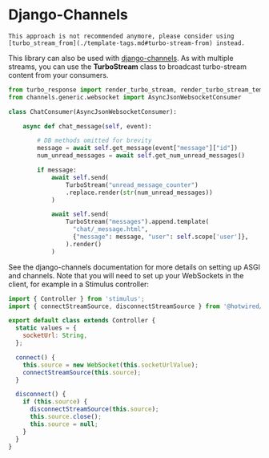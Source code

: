 # Django-Channels

```{warning}
This approach is not recommended anymore, please consider using [turbo_stream_from](./template-tags.md#turbo-stream-from) instead.
```

This library can also be used with [django-channels](https://channels.readthedocs.io/en/stable/). As with multiple streams, you can use the **TurboStream** class to broadcast turbo-stream content from your consumers.

```python
from turbo_response import render_turbo_stream, render_turbo_stream_template
from channels.generic.websocket import AsyncJsonWebsocketConsumer

class ChatConsumer(AsyncJsonWebsocketConsumer):

    async def chat_message(self, event):

        # DB methods omitted for brevity
        message = await self.get_message(event["message"]["id"])
        num_unread_messages = await self.get_num_unread_messages()

        if message:
            await self.send(
                TurboStream("unread_message_counter")
                .replace.render(str(num_unread_messages))
            )

            await self.send(
                TurboStream("messages").append.template(
                  "chat/_message.html",
                  {"message": message, "user": self.scope['user']},
                ).render()
            )
```

See the django-channels documentation for more details on setting up ASGI and channels. Note that you will need to set up your WebSockets in the client, for example in a Stimulus controller:

```javascript
import { Controller } from 'stimulus';
import { connectStreamSource, disconnectStreamSource } from '@hotwired/turbo';

export default class extends Controller {
  static values = {
    socketUrl: String,
  };

  connect() {
    this.source = new WebSocket(this.socketUrlValue);
    connectStreamSource(this.source);
  }

  disconnect() {
    if (this.source) {
      disconnectStreamSource(this.source);
      this.source.close();
      this.source = null;
    }
  }
}
```
